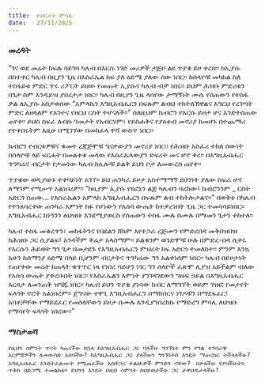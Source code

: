 ```yaml
---
title:  የብርታት ምሳሌ
date:   27/11/2025
---
```


### መረዳት

“ገና ወደ መሬት ከፍሉ ሳይገባ ካሌብ በእርሱ ነገድ መሪዎች ታጅቦ ልዩ ጥያቄ ይዞ ቀረበ፡፡ ከኢያሱ በስተቀር ካሌብ በዚያን ጊዜ በእስራኤል ከፍ ያለ ዕድሜ ያለው ሰው ነበር፡፡ ከሰላዮቹ መካከል ስለ ተስፋይቱ ምድር ጥሩ ሪፖርት ይዘው የመጡት ኢያሱና ካሌብ ብቻ ነበሩ፡፡ ይህም ሕዝቡ ምድሪቱን በጌታ ስም እንዲይዝ ያበረታታ ነበር፡፡ ካሌብ በዚያን ጊዜ ላሳየው ታማኝነት ሙሴ የሰጠውን የተስፋ ቃል ለኢያሱ አስታወሰው “አምላኬን እግዚአብሔርን በፍጹም ልብህ ተከትለኸዋልና እግርህ የረገጣት ምድር ለዘላለም የአንተና የዘርህ ርስት ትሆናለች፡፡" ስለዚህም ኬብሮን የእርሱ ይዞታ ሆና እንድትሰጠው ጠየቀ፡፡ ይህስ ስፍራ ለብዙ ዓመታት የአብርሃም፣ የይስሐቅና የያዕቆብ መኖሪያ ከመሆኑ በተጨማሪ የተቀበሩትም እዚሁ በሚገኘው በመክፈላ ዋሻ ውስጥ ነበር፡፡

ኬብሮን የብርቱዎቹና ቁመተ ረጃጅሞቹ ዔናቃውያን መኖሪያ ነበር፡፡ የሕዝቡ አስፈሪ ተከለ ሰውነት በሰላዮቹ ላይ ፍርሐት በመልቀቁ መላው የእስራኤላውያን ድፍረት መና ሆኖ ቀረ፡፡ በእግዚአብሔር ጥንካሬና ብርታት የታመነው ካሌብ ከሌሎቹ ይልቅ ይህን ቦታ ለመውረስ ጠየቀ፡፡

ጥያቄው ወዲያውኑ ተቀባይነት አገኘ፡፡ ይህ ጠንካራ ይዞታ አስተማማኝ ደህንነት ያለው ስፍራ ሆኖ ለማንም የሚሠጥ አልነበረም፡፡ “ከዚያም ኢያሱ የዩፎኒን ልጅ ካሌብን ባረከው፤ ኬብሮንንም _ ርስት አድርጎ ሰጠው... የእስራኤልን አምላከ እግዚአብሔርን በፍጹም ልብ ተከትሎታልና፡፡" በወቅቱ በካሌብ የተንጸባረቀው ጠንካራ እምነት ከፉ የሆነውን የአሰሳ ውጤት ከተቃረነበት ጊዜ ጋር ተመሳሳይነበር፡፡ እግዚአብሔር ከነዓንን ለህዝቡ እንደሚያወርስ የሰጠውን ተስፋ ሙሉ በሙሉ በማመን ጌታን ተከተለ፡፡

ካሌብ ተስፋ መቁረጥን፣ መከፋትንና የበደልን ሸክም እየተጋራ ረጅሙን የምድረበዳ መቅበዝበዝ ከሕዝቡ ጋር ሲያልፍ፤ አንዳችም ቅሬታ አላሰማም፡፡ ይልቁንም ወንድሞቹ ሁሉ በምድረ-በዳ ሲቀሩ የእርሱን ሕይወት ግን ጌታ በመታደጉ የእግዚአብሔርን ምህረት ከፍ አድርጎ ተመለከተ፡፡ ምንም እንኳ አሁን ከሰማንያ ዕድሜ በላይ ቢሆንም ብርታትና ጥንካሬው ግን አልቀነሰም ነበር፡፡ ካሌብ በይዞታነት የጠየቀው መሬት ከጠላት ቁጥጥር ነጻ የነበረ ሳይሆን ነገር ግን ሰላዮች ፈጽሞ ሊያዝ አይችልም ብለው የአሰሳ ውጤት ያቀረቡበት ነበር፡፡ የእስራኤልን እምነት ያንገዳገደውን ግዙፍ ኃይል በእግዚአብሔር እርዳታ ለመንጠቅ ዝግጁ ነበር፡፡ ካሌብ ይህን ጥያቄ ያነሳው ከብር ለማግኘት ወይም ገዝፎ የመታየት ፍላጎት ኖሮት አልነበረም፡፡ ጀግናው ተዋጊ እግዚአብሔርን በማክበርና ነገዶቹን በማደፋፈር፤ አባቶቻቸው የማይደፈር የመሰላቸውን ይዞታ በሙሉ እንዲያንበረከኩ የማድረግ ምሳሌ ለህዝቡ የማሳየት ፍላጎት ነበረው፡፡” 

### ማስታወሻ
`የዚህን ሳምንት ጥናት ካጠናችሁ በኋላ ከእግዚአብሔር ጋር ባላችሁ ግንኙነት ምን የግል ተግባራዊ እርምጃዎችን ለመውሰድ አሰባችሁ? ከእግዚአብሔር ጋር ያላችሁን ግንኙነትስ እንዴት ማጠናከር ትችላላችሁ?
`
`እግዚአብሔር እንድትፈጽሙት የሚጠራችሁ አስቸጋሪ ተልዕኮዎች ምንድን ናቸው?
`
`በቃላችሁ የያዛችሁትን ጥቅስ በድጋሚ ተመልከቱ። ይህንን እንዴት በዚህ ሳምንት ከህይወታችሁ ጋር ታዋህዱታላችሁ?
`